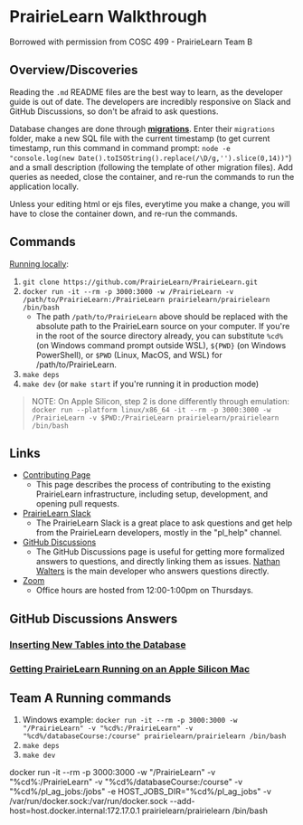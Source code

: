 # PrairieLearn Walkthrough
Borrowed with permission from COSC 499 - PrairieLearn Team B

## Overview/Discoveries

Reading the `.md` README files are the best way to learn, as the developer guide is out of date. The developers are incredibly responsive on Slack and GitHub Discussions, so don't be afraid to ask questions.

Database changes are done through [**migrations**](https://github.com/PrairieLearn/PrairieLearn/blob/master/apps/prairielearn/src/migrations/README.md). Enter their `migrations` folder, make a new SQL file with the current timestamp (to get current timestamp, run this command in command prompt: `node -e "console.log(new Date().toISOString().replace(/\D/g,'').slice(0,14))"`) and a small description (following the template of other migration files). Add queries as needed, close the container, and re-run the commands to run the application locally.

Unless your editing html or ejs files, everytime you make a change, you will have to close the container down, and re-run the commands.

## Commands

[Running locally](https://github.com/PrairieLearn/PrairieLearn/blob/master/docs/installingLocal.md):
1. `git clone https://github.com/PrairieLearn/PrairieLearn.git`
2. `docker run -it --rm -p 3000:3000 -w /PrairieLearn -v /path/to/PrairieLearn:/PrairieLearn prairielearn/prairielearn /bin/bash`
   - The path `/path/to/PrairieLearn` above should be replaced with the absolute path to the PrairieLearn source on your computer. If you're in the root of the source directory already, you can substitute `%cd%` (on Windows command prompt outside WSL), `${PWD}` (on Windows PowerShell), or `$PWD` (Linux, MacOS, and WSL) for /path/to/PrairieLearn.
3. `make deps`
4. `make dev` (or `make start` if you're running it in production mode)

> NOTE: On Apple Silicon, step 2 is done differently through emulation: `docker run --platform linux/x86_64 -it --rm -p 3000:3000 -w /PrairieLearn -v $PWD:/PrairieLearn prairielearn/prairielearn /bin/bash`

## Links
- [Contributing Page](https://github.com/PrairieLearn/PrairieLearn/blob/master/CONTRIBUTING.md)
  - This page describes the process of contributing to the existing PrairieLearn infrastructure, including setup, development, and opening pull requests.
- [PrairieLearn Slack](https://prairielearn.slack.com/join/shared_invite/zt-13kx0hg6v-uuC3kyt_3iBxjSpyhCbYVw#/shared-invite/email)
  - The PrairieLearn Slack is a great place to ask questions and get help from the PrairieLearn developers, mostly in the "pl_help" channel.
- [GitHub Discussions](https://github.com/PrairieLearn/PrairieLearn/discussions)
  - The GitHub Discussions page is useful for getting more formalized answers to questions, and directly linking them as issues. [Nathan Walters](https://github.com/nwalters512) is the main developer who answers questions directly.
- [Zoom](https://illinois.zoom.us/j/97570655417?pwd=SnByVzFaUXVlb1BIcjhZRHhEQ05Ldz09#success)
  - Office hours are hosted from 12:00-1:00pm on Thursdays.

## GitHub Discussions Answers

### [Inserting New Tables into the Database](https://github.com/PrairieLearn/PrairieLearn/discussions/8141)

### [Getting PrairieLearn Running on an Apple Silicon Mac](https://github.com/PrairieLearn/PrairieLearn/discussions/8142)

## Team A Running commands

1. Windows example: `docker run -it --rm -p 3000:3000 -w "/PrairieLearn" -v "%cd%:/PrairieLearn" -v "%cd%/databaseCourse:/course" prairielearn/prairielearn /bin/bash`
2. `make deps`
3. `make dev`

docker run -it --rm -p 3000:3000 -w "/PrairieLearn" -v "%cd%:/PrairieLearn" -v "%cd%/databaseCourse:/course" -v "%cd%/pl_ag_jobs:/jobs" -e HOST_JOBS_DIR="%cd%/pl_ag_jobs" -v /var/run/docker.sock:/var/run/docker.sock --add-host=host.docker.internal:172.17.0.1 prairielearn/prairielearn /bin/bash